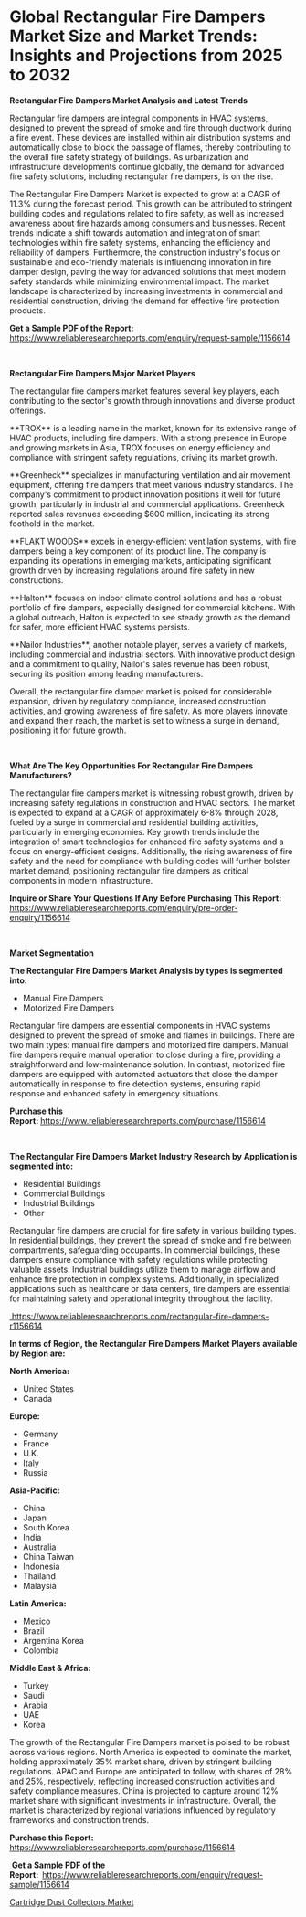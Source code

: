 <p><h1>Global Rectangular Fire Dampers Market Size and Market Trends: Insights and Projections from 2025 to 2032</h1></p><p><strong>Rectangular Fire Dampers Market Analysis and Latest Trends</strong></p>
<p><p>Rectangular fire dampers are integral components in HVAC systems, designed to prevent the spread of smoke and fire through ductwork during a fire event. These devices are installed within air distribution systems and automatically close to block the passage of flames, thereby contributing to the overall fire safety strategy of buildings. As urbanization and infrastructure developments continue globally, the demand for advanced fire safety solutions, including rectangular fire dampers, is on the rise.</p><p>The Rectangular Fire Dampers Market is expected to grow at a CAGR of 11.3% during the forecast period. This growth can be attributed to stringent building codes and regulations related to fire safety, as well as increased awareness about fire hazards among consumers and businesses. Recent trends indicate a shift towards automation and integration of smart technologies within fire safety systems, enhancing the efficiency and reliability of dampers. Furthermore, the construction industry's focus on sustainable and eco-friendly materials is influencing innovation in fire damper design, paving the way for advanced solutions that meet modern safety standards while minimizing environmental impact. The market landscape is characterized by increasing investments in commercial and residential construction, driving the demand for effective fire protection products.</p></p>
<p><strong>Get a Sample PDF of the Report:&nbsp;</strong> <a href="https://www.reliableresearchreports.com/enquiry/request-sample/1156614?utm_campaign=3051&utm_medium=2&utm_source=Github&utm_content=ia&utm_term=10042025&utm_id=rectangular-fire-dampers">https://www.reliableresearchreports.com/enquiry/request-sample/1156614</a></p>
<p>&nbsp;</p>
<p><strong>Rectangular Fire Dampers Major Market Players</strong></p>
<p><p>The rectangular fire dampers market features several key players, each contributing to the sector's growth through innovations and diverse product offerings. </p><p>**TROX** is a leading name in the market, known for its extensive range of HVAC products, including fire dampers. With a strong presence in Europe and growing markets in Asia, TROX focuses on energy efficiency and compliance with stringent safety regulations, driving its market growth.</p><p>**Greenheck** specializes in manufacturing ventilation and air movement equipment, offering fire dampers that meet various industry standards. The company's commitment to product innovation positions it well for future growth, particularly in industrial and commercial applications. Greenheck reported sales revenues exceeding $600 million, indicating its strong foothold in the market.</p><p>**FLAKT WOODS** excels in energy-efficient ventilation systems, with fire dampers being a key component of its product line. The company is expanding its operations in emerging markets, anticipating significant growth driven by increasing regulations around fire safety in new constructions.</p><p>**Halton** focuses on indoor climate control solutions and has a robust portfolio of fire dampers, especially designed for commercial kitchens. With a global outreach, Halton is expected to see steady growth as the demand for safer, more efficient HVAC systems persists.</p><p>**Nailor Industries**, another notable player, serves a variety of markets, including commercial and industrial sectors. With innovative product design and a commitment to quality, Nailor's sales revenue has been robust, securing its position among leading manufacturers.</p><p>Overall, the rectangular fire damper market is poised for considerable expansion, driven by regulatory compliance, increased construction activities, and growing awareness of fire safety. As more players innovate and expand their reach, the market is set to witness a surge in demand, positioning it for future growth.</p></p>
<p>&nbsp;</p>
<p><strong>What Are The Key Opportunities For Rectangular Fire Dampers Manufacturers?</strong></p>
<p><p>The rectangular fire dampers market is witnessing robust growth, driven by increasing safety regulations in construction and HVAC sectors. The market is expected to expand at a CAGR of approximately 6-8% through 2028, fueled by a surge in commercial and residential building activities, particularly in emerging economies. Key growth trends include the integration of smart technologies for enhanced fire safety systems and a focus on energy-efficient designs. Additionally, the rising awareness of fire safety and the need for compliance with building codes will further bolster market demand, positioning rectangular fire dampers as critical components in modern infrastructure.</p></p>
<p><strong>Inquire or Share Your Questions If Any Before Purchasing This Report:</strong> <a href="https://www.reliableresearchreports.com/enquiry/pre-order-enquiry/1156614?utm_campaign=3051&utm_medium=2&utm_source=Github&utm_content=ia&utm_term=10042025&utm_id=rectangular-fire-dampers">https://www.reliableresearchreports.com/enquiry/pre-order-enquiry/1156614</a></p>
<p>&nbsp;</p>
<p><strong>Market Segmentation</strong></p>
<p><strong>The Rectangular Fire Dampers Market Analysis by types is segmented into:</strong></p>
<p><ul><li>Manual Fire Dampers</li><li>Motorized Fire Dampers</li></ul></p>
<p><p>Rectangular fire dampers are essential components in HVAC systems designed to prevent the spread of smoke and flames in buildings. There are two main types: manual fire dampers and motorized fire dampers. Manual fire dampers require manual operation to close during a fire, providing a straightforward and low-maintenance solution. In contrast, motorized fire dampers are equipped with automated actuators that close the damper automatically in response to fire detection systems, ensuring rapid response and enhanced safety in emergency situations.</p></p>
<p><strong>Purchase this Report:&nbsp;</strong><a href="https://www.reliableresearchreports.com/purchase/1156614?utm_campaign=3051&utm_medium=2&utm_source=Github&utm_content=ia&utm_term=10042025&utm_id=rectangular-fire-dampers">https://www.reliableresearchreports.com/purchase/1156614</a></p>
<p>&nbsp;</p>
<p><strong>The Rectangular Fire Dampers Market Industry Research by Application is segmented into:</strong></p>
<p><ul><li>Residential Buildings</li><li>Commercial Buildings</li><li>Industrial Buildings</li><li>Other</li></ul></p>
<p><p>Rectangular fire dampers are crucial for fire safety in various building types. In residential buildings, they prevent the spread of smoke and fire between compartments, safeguarding occupants. In commercial buildings, these dampers ensure compliance with safety regulations while protecting valuable assets. Industrial buildings utilize them to manage airflow and enhance fire protection in complex systems. Additionally, in specialized applications such as healthcare or data centers, fire dampers are essential for maintaining safety and operational integrity throughout the facility.</p></p>
<p><a href="https://www.reliableresearchreports.com/rectangular-fire-dampers-r1156614?utm_campaign=3051&utm_medium=2&utm_source=Github&utm_content=ia&utm_term=10042025&utm_id=rectangular-fire-dampers">&nbsp;https://www.reliableresearchreports.com/rectangular-fire-dampers-r1156614</a></p>
<p><strong>In terms of Region, the Rectangular Fire Dampers Market Players available by Region are:</strong></p>
<p>
    <p> <strong> North America: </strong>
        <ul>
            <li>United States</li>
            <li>Canada</li>
        </ul>
        </p> 
    <p> <strong> Europe: </strong>
        <ul>
            <li>Germany</li>
            <li>France</li>
            <li>U.K.</li>
            <li>Italy</li>
            <li>Russia</li>
        </ul>
        </p> 
    <p> <strong> Asia-Pacific: </strong>
        <ul>
            <li>China</li>
            <li>Japan</li>
            <li>South Korea</li>
            <li>India</li>
            <li>Australia</li>
            <li>China Taiwan</li>
            <li>Indonesia</li>
            <li>Thailand</li>
            <li>Malaysia</li>
        </ul>
        </p> 
    <p> <strong> Latin America: </strong>
        <ul>
            <li>Mexico</li>
            <li>Brazil</li>
            <li>Argentina Korea</li>
            <li>Colombia</li>
        </ul>
        </p> 
    <p> <strong> Middle East & Africa: </strong>
        <ul>
            <li>Turkey</li>
            <li>Saudi</li>
            <li>Arabia</li>
            <li>UAE</li>
            <li>Korea</li>
        </ul>
    </p>
    </p>
<p><p>The growth of the Rectangular Fire Dampers market is poised to be robust across various regions. North America is expected to dominate the market, holding approximately 35% market share, driven by stringent building regulations. APAC and Europe are anticipated to follow, with shares of 28% and 25%, respectively, reflecting increased construction activities and safety compliance measures. China is projected to capture around 12% market share with significant investments in infrastructure. Overall, the market is characterized by regional variations influenced by regulatory frameworks and construction trends.</p></p>
<p><strong>Purchase this Report: </strong><a href="https://www.reliableresearchreports.com/purchase/1156614?utm_campaign=3051&utm_medium=2&utm_source=Github&utm_content=ia&utm_term=10042025&utm_id=rectangular-fire-dampers">https://www.reliableresearchreports.com/purchase/1156614</a></p>
<p>&nbsp;<strong>Get a Sample PDF of the Report:&nbsp;&nbsp;</strong><a href="https://www.reliableresearchreports.com/enquiry/request-sample/1156614?utm_campaign=3051&utm_medium=2&utm_source=Github&utm_content=ia&utm_term=10042025&utm_id=rectangular-fire-dampers">https://www.reliableresearchreports.com/enquiry/request-sample/1156614</a></p>
<p><strong></strong></p>
<p><p><a href="https://github.com/saguegrody74/Market-Research-Report-List-1/blob/main/cartridge-dust-collectors-market.md?utm_campaign=3051&utm_medium=2&utm_source=Github&utm_content=ia&utm_term=10042025&utm_id=rectangular-fire-dampers">Cartridge Dust Collectors Market</a></p></p>